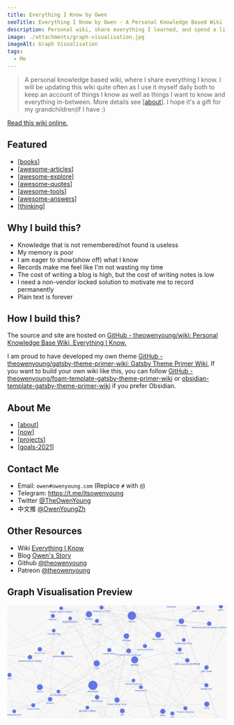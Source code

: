 ```yaml
---
title: Everything I Know by Owen
seoTitle: Everything I Know by Owen - A Personal Knowledge Based Wiki
description: Personal wiki, share everything I learned, and spend a lifetime updating it. I hope it'll be a good gift for my grandchildren.
image: ./attachments/graph-visualisation.jpg
imageAlt: Graph Visualisation
tags:
  - Me
---
```


> A personal knowledge based wiki, where I share everything I know. I will be updating this wiki quite often as I use it myself daily both to keep an account of things I know as well as things I want to know and everything in-between. More details see [[about]]. I hope it's a gift for my grandchildren(if I have :)

[Read this wiki online.](https://wiki.owenyoung.com/)

## Featured

- [[books]]
- [[awesome-articles]]
- [[awesome-explore]]
- [[awesome-quotes]]
- [[awesome-tools]]
- [[awesome-answers]]
- [[thinking]]

## Why I build this?

- Knowledge that is not remembered/not found is useless
- My memory is poor
- I am eager to show(show off) what I know
- Records make me feel like I'm not wasting my time
- The cost of writing a blog is high, but the cost of writing notes is low
- I need a non-vendor locked solution to motivate me to record permanently
- Plain text is forever

## How I build this?

The source and site are hosted on [GitHub - theowenyoung/wiki: Personal Knowledge Base Wiki, Everything I Know.](https://github.com/theowenyoung/wiki)

I am proud to have developed my own theme [GitHub - theowenyoung/gatsby-theme-primer-wiki: Gatsby Theme Primer Wiki](https://github.com/theowenyoung/gatsby-theme-primer-wiki), If you want to build your own wiki like this, you can follow [GitHub - theowenyoung/foam-template-gatsby-theme-primer-wiki](https://github.com/theowenyoung/foam-template-gatsby-theme-primer-wiki) or [obsidian-template-gatsby-theme-primer-wiki](https://github.com/theowenyoung/obsidian-template-gatsby-theme-primer-wiki) if you prefer Obsidian.

## About Me

- [[about]]
- [[now]]
- [[projects]]
- [[goals-2021]]

## Contact Me

- Email: `owen#owenyoung.com` (Replace `#` with `@`)
- Telegram: <https://t.me/itsowenyoung>
- Twitter [@TheOwenYoung](https://twitter.com/TheOwenYoung)
- 中文推 [@OwenYoungZh](https://twitter.com/OwenYoungZh)

## Other Resources

- Wiki [Everything I Know](https://wiki.owenyoung.com/)
- Blog [Owen's Story](https://blog.owenyoung.com)
- Github [@theowenyoung](https://github.com/theowenyoung)
- Patreon [@theowenyoung](https://www.patreon.com/theowenyoung)

## Graph Visualisation Preview

![Graph Visualisation](./attachments/graph-visualisation.jpg)

[//begin]: # "Autogenerated link references for markdown compatibility"
[about]: about.md "About Me and the Wiki"
[books]: books.md "读书笔记"
[awesome-articles]: awesome-articles.md "值得一看的文章列表"
[awesome-explore]: awesome-explore.md "Awesome Explore"
[awesome-quotes]: awesome-quotes.md "收集发人深省的话"
[awesome-tools]: awesome-tools.md "最好用的工具集合"
[awesome-answers]: awesome-answers.md "有意思的问题收集"
[thinking]: thinking.md "所思所想"
[now]: now.md "What I’m doing now?"
[projects]: projects.md "Projects"
[goals-2021]: goals-2021.md "2021 Goals"
[//end]: # "Autogenerated link references"
